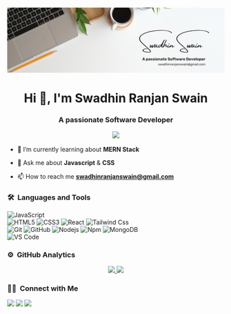 
<!--
**SwadhinSwain/SwadhinSwain** is a ✨ _special_ ✨ repository because its `README.md` (this file) appears on your GitHub profile.

Here are some ideas to get you started:

- 🔭 I’m currently working on ...
- 🌱 I’m currently learning ...
- 👯 I’m looking to collaborate on ...
- 🤔 I’m looking for help with ...
- 💬 Ask me about ...
- 📫 How to reach me: ...
- 😄 Pronouns: ...
- ⚡ Fun fact: ...
-->
![logo](https://github.com/SwadhinSwain/SwadhinSwain/blob/main/Github%20Banner.png)

<h1 align="center">Hi 👋, I'm Swadhin Ranjan Swain</h1>
<h3 align="center">A passionate Software Developer</h3>

<p align="center">
  <img src="https://komarev.com/ghpvc/?username=SwadhinSwain&color=blueviolet&style=flat">
</p>

	

- 🌱 I’m currently learning about **MERN Stack**

- 💬 Ask me about **Javascript** & **CSS**

- 📫 How to reach me **swadhinranjanswain@gmail.com**


	
### 🛠 &nbsp;Languages and Tools

![JavaScript](https://img.shields.io/badge/-JavaScript-%23F7DF1C?style=for-the-badge&logo=javascript&logoColor=000000&labelColor=%23F7DF1C&color=%23FFCE5A)
<br>
![HTML5](https://img.shields.io/badge/-HTML5-%23E44D27?style=for-the-badge&logo=html5&logoColor=ffffff)
![CSS3](https://img.shields.io/badge/-CSS3-%231572B6?style=for-the-badge&logo=css3)
![React](https://img.shields.io/badge/-React-61DAFB?style=for-the-badge&logo=react&logoColor=ffffff)
![Tailwind Css](https://img.shields.io/badge/Tailwind_CSS-38B2AC?style=for-the-badge&logo=tailwind-css&logoColor=white)
<br>
![Git](https://img.shields.io/badge/-Git-%23F05032?style=for-the-badge&logo=git&logoColor=%23ffffff)
![GitHub](https://img.shields.io/badge/-GitHub-181717?style=for-the-badge&logo=github)
![Nodejs](https://img.shields.io/badge/-Nodejs-339933?style=for-the-badge&logo=Node.js&logoColor=ffffff)
![Npm](https://img.shields.io/badge/-npm-CB3837?style=for-the-badge&logo=npm)
![MongoDB](https://img.shields.io/badge/MongoDB-4EA94B?style=for-the-badge&logo=mongodb&logoColor=white)
<br>
![VS Code](http://img.shields.io/badge/-VS%20Code-007ACC?style=for-the-badge&logo=visual-studio-code&logoColor=ffffff)
<br/>

### ⚙️ &nbsp;GitHub Analytics

<p align="center">
<a href="https://github.com/SwadhinSwain">
  <img height="180em" src="https://github-readme-stats-eight-theta.vercel.app/api?username=SwadhinSwain&show_icons=true&theme=algolia&include_all_commits=true&count_private=true"/>
  <img height="180em" src="https://github-readme-stats-eight-theta.vercel.app/api/top-langs/?username=SwadhinSwain&layout=compact&langs_count=8&theme=algolia"/>
</a>
</p>

### 🤝🏻 &nbsp;Connect with Me

<p>
<!-- <a href="https://www.vivek9patel.com"><img src="https://img.shields.io/badge/-adityavsingh.com-3423A6?style=for-the-badge&logo=Google-Chrome&logoColor=white"/></a> -->
<a href="https://www.linkedin.com/in/swadhin-swain-3a533a223/"><img src="https://img.shields.io/badge/-swadhin-swain-0077B5?style=flat&logo=Linkedin&logoColor=white"/></a>
<a href="mailto:swadhinranjanswain@gmail.com"><img src="https://img.shields.io/badge/-swadhinranjanswain@gmail.com-D14836?style=flat&logo=Gmail&logoColor=white"/></a>
<a href="https://twitter.com/RanjanSwadhin"><img src="https://img.shields.io/badge/-@RanjanSwadhin?style=flat&logo=Twitter&logoColor=white"/></a>
</p>
